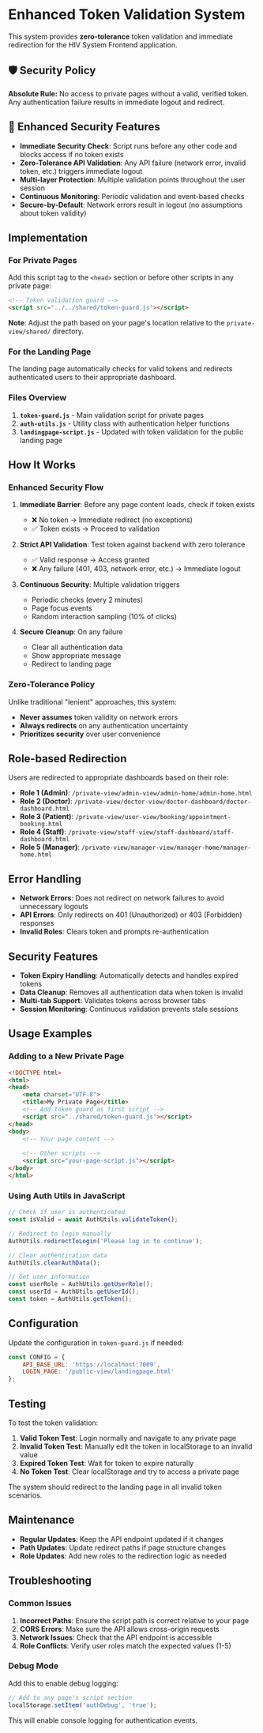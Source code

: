 # Enhanced Token Validation System

This system provides **zero-tolerance** token validation and immediate redirection for the HIV System Frontend application.

## 🛡️ Security Policy

**Absolute Rule:** No access to private pages without a valid, verified token. Any authentication failure results in immediate logout and redirect.

## 🔐 Enhanced Security Features

- **Immediate Security Check**: Script runs before any other code and blocks access if no token exists
- **Zero-Tolerance API Validation**: Any API failure (network error, invalid token, etc.) triggers immediate logout
- **Multi-layer Protection**: Multiple validation points throughout the user session
- **Continuous Monitoring**: Periodic validation and event-based checks
- **Secure-by-Default**: Network errors result in logout (no assumptions about token validity)

## Implementation

### For Private Pages

Add this script tag to the `<head>` section or before other scripts in any private page:

```html
<!-- Token validation guard -->
<script src="../../shared/token-guard.js"></script>
```

**Note**: Adjust the path based on your page's location relative to the `private-view/shared/` directory.

### For the Landing Page

The landing page automatically checks for valid tokens and redirects authenticated users to their appropriate dashboard.

### Files Overview

1. **`token-guard.js`** - Main validation script for private pages
2. **`auth-utils.js`** - Utility class with authentication helper functions
3. **`landingpage-script.js`** - Updated with token validation for the public landing page

## How It Works

### Enhanced Security Flow
1. **Immediate Barrier**: Before any page content loads, check if token exists
   - ❌ No token → Immediate redirect (no exceptions)
   - ✅ Token exists → Proceed to validation

2. **Strict API Validation**: Test token against backend with zero tolerance
   - ✅ Valid response → Access granted
   - ❌ Any failure (401, 403, network error, etc.) → Immediate logout

3. **Continuous Security**: Multiple validation triggers
   - Periodic checks (every 2 minutes)
   - Page focus events
   - Random interaction sampling (10% of clicks)

4. **Secure Cleanup**: On any failure
   - Clear all authentication data
   - Show appropriate message
   - Redirect to landing page

### Zero-Tolerance Policy
Unlike traditional "lenient" approaches, this system:
- **Never assumes** token validity on network errors
- **Always redirects** on any authentication uncertainty
- **Prioritizes security** over user convenience

## Role-based Redirection

Users are redirected to appropriate dashboards based on their role:

- **Role 1 (Admin)**: `/private-view/admin-view/admin-home/admin-home.html`
- **Role 2 (Doctor)**: `/private-view/doctor-view/doctor-dashboard/doctor-dashboard.html`
- **Role 3 (Patient)**: `/private-view/user-view/booking/appointment-booking.html`
- **Role 4 (Staff)**: `/private-view/staff-view/staff-dashboard/staff-dashboard.html`
- **Role 5 (Manager)**: `/private-view/manager-view/manager-home/manager-home.html`

## Error Handling

- **Network Errors**: Does not redirect on network failures to avoid unnecessary logouts
- **API Errors**: Only redirects on 401 (Unauthorized) or 403 (Forbidden) responses
- **Invalid Roles**: Clears token and prompts re-authentication

## Security Features

- **Token Expiry Handling**: Automatically detects and handles expired tokens
- **Data Cleanup**: Removes all authentication data when token is invalid
- **Multi-tab Support**: Validates tokens across browser tabs
- **Session Monitoring**: Continuous validation prevents stale sessions

## Usage Examples

### Adding to a New Private Page

```html
<!DOCTYPE html>
<html>
<head>
    <meta charset="UTF-8">
    <title>My Private Page</title>
    <!-- Add token guard as first script -->
    <script src="../shared/token-guard.js"></script>
</head>
<body>
    <!-- Your page content -->
    
    <!-- Other scripts -->
    <script src="your-page-script.js"></script>
</body>
</html>
```

### Using Auth Utils in JavaScript

```javascript
// Check if user is authenticated
const isValid = await AuthUtils.validateToken();

// Redirect to login manually
AuthUtils.redirectToLogin('Please log in to continue');

// Clear authentication data
AuthUtils.clearAuthData();

// Get user information
const userRole = AuthUtils.getUserRole();
const userId = AuthUtils.getUserId();
const token = AuthUtils.getToken();
```

## Configuration

Update the configuration in `token-guard.js` if needed:

```javascript
const CONFIG = {
    API_BASE_URL: 'https://localhost:7009',
    LOGIN_PAGE: '/public-view/landingpage.html'
};
```

## Testing

To test the token validation:

1. **Valid Token Test**: Login normally and navigate to any private page
2. **Invalid Token Test**: Manually edit the token in localStorage to an invalid value
3. **Expired Token Test**: Wait for token to expire naturally
4. **No Token Test**: Clear localStorage and try to access a private page

The system should redirect to the landing page in all invalid token scenarios.

## Maintenance

- **Regular Updates**: Keep the API endpoint updated if it changes
- **Path Updates**: Update redirect paths if page structure changes
- **Role Updates**: Add new roles to the redirection logic as needed

## Troubleshooting

### Common Issues

1. **Incorrect Paths**: Ensure the script path is correct relative to your page
2. **CORS Errors**: Make sure the API allows cross-origin requests
3. **Network Issues**: Check that the API endpoint is accessible
4. **Role Conflicts**: Verify user roles match the expected values (1-5)

### Debug Mode

Add this to enable debug logging:

```javascript
// Add to any page's script section
localStorage.setItem('authDebug', 'true');
```

This will enable console logging for authentication events.
